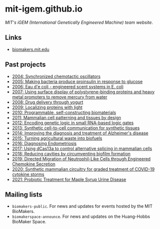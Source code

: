 # mit-igem.github.io

_MIT's iGEM (International Genetically Engineered Machine) team website_.

## Links
- [biomakers.mit.edu](https://biomakers.mit.edu)

## Past projects
- [2004: Synchronized chemotactic oscillators](./static/iGEM%20MIT%202004%20Final%20Presentation.pdf)
- [2005: Making bacteria produce proinsulin in response to glucose](https://openwetware.org/wiki/IGEM:MIT/2005/Intro_of_project)
- [2006: Eau d'e coli - engineered scent systems in E. coli](./static/iGEM%20MIT%202006%20Final%20Presentation.pdf)
- [2007: Using surface display of polystyrene-binding proteins and heavy metal promoters to remove mercury from water](https://openwetware.org/wiki/IGEM:MIT/2007)
- [2008: Drug delivery through yogurt](http://2008.igem.org/Team:MIT)
- [2009: Localizing proteins with light](http://2009.igem.org/Team:MIT)
- [2010: Programmable, self-constructing biomaterials](http://2010.igem.org/Team:MIT)
- [2011: Mammalian cell patterning and tissues by design](http://2011.igem.org/Team:MIT)
- [2012: Encoding genetic logic in small RNA-based logic gates](http://2012.igem.org/Team:MIT)
- [2013: Synthetic cell-to-cell communication for synthetic tissues](http://2013.igem.org/Team:MIT)
- [2014: Improving the diagnosis and treatment of Alzheimer's disease](http://2014.igem.org/Team:MIT)
- [2015: Turning agricultural waste into biofuels](http://2015.igem.org/Team:MIT)
- [2016: Diagnosing Endometriosis](http://2016.igem.org/Team:MIT)
- [2017: Using dCas13a to control alternative splicing in mammalian cells](http://2017.igem.org/Team:MIT)
- [2018: Reducing cavities by circumventing biofilm formation](http://2018.igem.org/Team:MIT)
- [2019: Directed Migration of Neutrophil-Like Cells through Engineered Chemokine Secretion](https://2019.igem.org/Team:MIT)
- [2020: Synthetic mammalian circuitry for graded treatment of COVID-19 cytokine storms](https://2020.igem.org/Team:MIT)
- [2021: Probiotic Treatment for Maple Syrup Urine Disease](https://2021.igem.org/Team:MIT)

## Mailing lists
- `biomakers-public`. For news and updates for events hosted by the MIT BioMakers.
- `biomakerspace-announce`. For news and updates on the Huang-Hobbs BioMaker Space.